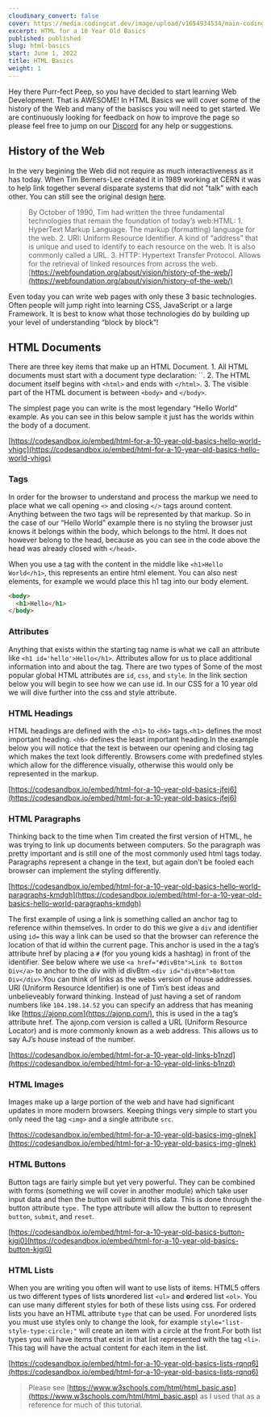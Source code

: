 ```yaml
---
cloudinary_convert: false
cover: https://media.codingcat.dev/image/upload/v1654934534/main-codingcatdev-photo/courses/ForA10YearOld/ForA10YearOldHTMLBasics.png
excerpt: HTML for a 10 Year Old Basics
published: published
slug: html-basics
start: June 1, 2022
title: HTML Basics
weight: 1
---
```

Hey there Purr-fect Peep, so you have decided to start learning Web Development. That is AWESOME! In HTML Basics we will cover some of the history of the Web and many of the basiscs you will need to get started. We are continuously looking for feedback on how to improve the page so please feel free to jump on our [Discord](https://discord.gg/fRJTRjR) for any help or suggestions.

## History of the Web

In the very begining the Web did not require as much interactiveness as it has today. When Tim Berners-Lee created it in 1989 working at CERN it was to help link together several disparate systems that did not "talk" with each other. You can still see the original design [here](http://info.cern.ch/Proposal.html).

> By October of 1990, Tim had written the three fundamental technologies that remain the foundation of today’s web:HTML: 1. HyperText Markup Language. The markup (formatting) language for the web. 2. URI: Uniform Resource Identifier. A kind of “address” that is unique and used to identify to each resource on the web. It is also commonly called a URL. 3. HTTP: Hypertext Transfer Protocol. Allows for the retrieval of linked resources from across the web. [https://webfoundation.org/about/vision/history-of-the-web/](https://webfoundation.org/about/vision/history-of-the-web/)
> 

Even today you can write web pages with only these 3 basic technologies. Often people will jump right into learning CSS, JavaScript or a large Framework. It is best to know what those technologies do by building up your level of understanding “block by block”!

## HTML Documents

There are three key items that make up an HTML Document. 1. All HTML documents must start with a document type declaration: ``. 2. The HTML document itself begins with `<html>` and ends with `</html>`. 3. The visible part of the HTML document is between `<body>` and `</body>`.

The simplest page you can write is the most legendary “Hello World” example. As you can see in this below sample it just has the worlds within the body of a document.

[https://codesandbox.io/embed/html-for-a-10-year-old-basics-hello-world-vhigc](https://codesandbox.io/embed/html-for-a-10-year-old-basics-hello-world-vhigc)

### Tags

In order for the browser to understand and process the markup we need to place what we call opening `<>` and closing `</>` tags around content. Anything between the two tags will be represented by that markup. So in the case of our “Hello World” example there is no styling the browser just knows it belongs within the body, which belongs to the html. It does not however belong to the head, because as you can see in the code above the head was already closed with `</head>`.

When you use a tag with the content in the middle like `<h1>Hello World</h1>`, this represents an entire html element. You can also nest elements, for example we would place this h1 tag into our body element.

```html
<body>
  <h1>Hello</h1>
</body>
```

### Attributes

Anything that exists within the starting tag name is what we call an attribute like `<h1 id='hello'>Hello</h1>`. Attributes allow for us to place additional information into and about the tag. There are two types of Some of the most popular global HTML attributes are `id`, `css`, and `style`. In the link section below you will begin to see how we can use id. In our CSS for a 10 year old we will dive further into the css and style attribute.

### HTML Headings

HTML headings are defined with the `<h1>` to `<h6>` tags.`<h1>` defines the most important heading. `<h6>` defines the least important heading.In the example below you will notice that the text is between our opening and closing tag which makes the text look differently. Browsers come with predefined styles which allow for the difference visually, otherwise this would only be represented in the markup.

[https://codesandbox.io/embed/html-for-a-10-year-old-basics-jfej6](https://codesandbox.io/embed/html-for-a-10-year-old-basics-jfej6)

### HTML Paragraphs

Thinking back to the time when Tim created the first version of HTML, he was trying to link up documents between computers. So the paragraph was pretty important and is still one of the most commonly used html tags today. Paragraphs represent a change in the text, but again don’t be fooled each browser can implement the styling differently.

[https://codesandbox.io/embed/html-for-a-10-year-old-basics-hello-world-paragraphs-kmdgh](https://codesandbox.io/embed/html-for-a-10-year-old-basics-hello-world-paragraphs-kmdgh)

The first example of using a link is something called an anchor tag to reference within themselves. In order to do this we give a `div` and identifier using `id=` this way a link can be used so that the browser can reference the location of that id within the current page. This anchor is used in the a tag’s attribute href by placing a `#` (for you young kids a hashtag) in front of the identifier. See below where we use `<a href="#divBtm">Link to Bottom Div</a>` to anchor to the div with id divBtm `<div id="divBtm">Bottom Div</div>`.You can think of links as the webs version of house addresses. URI (Uniform Resource Identifier) is one of Tim’s best ideas and unbelieveably forward thinking. Instead of just having a set of random numbers like `104.198.14.52` you can specify an address that has meaning like [https://ajonp.com](https://ajonp.com/), this is used in the a tag’s attribute href. The ajonp.com version is called a URL (Uniform Resource Locator) and is more commonly known as a web address. This allows us to say AJ’s house instead of the number.

[https://codesandbox.io/embed/html-for-a-10-year-old-links-b1nzd](https://codesandbox.io/embed/html-for-a-10-year-old-links-b1nzd)

### HTML Images

Images make up a large portion of the web and have had significant updates in more modern browsers. Keeping things very simple to start you only need the tag `<img>` and a single attribute `src`.

[https://codesandbox.io/embed/html-for-a-10-year-old-basics-img-glnek](https://codesandbox.io/embed/html-for-a-10-year-old-basics-img-glnek)

### HTML Buttons

Button tags are fairly simple but yet very powerful. They can be combined with forms (something we will cover in another module) which take user input data and then the button will submit this data. This is done through the button attribute `type.` The type attribute will allow the button to represent `button`, `submit`, and `reset`.

[https://codesandbox.io/embed/html-for-a-10-year-old-basics-button-kjgj0](https://codesandbox.io/embed/html-for-a-10-year-old-basics-button-kjgj0)

### HTML Lists

When you are writing you often will want to use lists of items. HTML5 offers us two different types of lists **u**nordered list `<ul>` and **o**rdered list `<ol>`. You can use many different styles for both of these lists using css. For ordered lists you have an HTML attribute `type` that can be used. For unordered lists you must use styles only to change the look, for example `style="list-style-type:circle;"` will create an item with a circle at the front.For both list types you will have items that exist in that list represented with the tag `<li>`. This tag will have the actual content for each item in the list.

[https://codesandbox.io/embed/html-for-a-10-year-old-basics-lists-rqnq6](https://codesandbox.io/embed/html-for-a-10-year-old-basics-lists-rqnq6)

> Please see [https://www.w3schools.com/html/html_basic.asp](https://www.w3schools.com/html/html_basic.asp) as I used that as a reference for much of this tutorial.
>